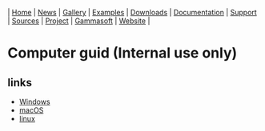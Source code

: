 | [Home](home.md) | [News](news.md) | [Gallery](gallery.md) | [Examples](examples.md) | [Downloads](downloads.md) | [Documentation](documentation.md) | [Support](support.md) | [Sources](https://github.com/gammasoft71/xtd) | [Project](https://sourceforge.net/projects/xtdpro/) | [Gammasoft](gammasoft.md) | [Website](https://gammasoft71.wixsite.com/xtdpro) |

# Computer guid (**Internal use only**)

## links 

* [Windows](https://stackoverflow.com/questions/48432994/c-read-machine-guid-via-reggetvalue)
* [macOS](https://stackoverflow.com/questions/11999886/get-machine-id-of-mac-os-x)
* [linux](https://stackoverflow.com/questions/18623295/linux-equivalent-of-machineguid)
